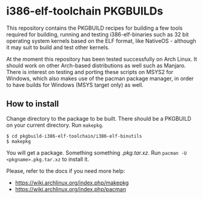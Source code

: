 # i386-elf-toolchain PKGBUILDs

This repository contains the PKGBUILD recipes for building a few tools required
for building, running and testing i386-elf-binaries such as 32 bit operating
system kernels based on the ELF format, like NativeOS - although it may suit to
build and test other kernels.

At the moment this repository has been tested successfully on Arch Linux. It
should work on other Arch-based distributions as well such as Manjaro. There
is interest on testing and porting these scripts on MSYS2 for Windows, which
also makes use of the pacman package manager, in order to have builds for
Windows (MSYS target only) as well.

## How to install

Change directory to the package to be built. There should be a PKGBUILD on
your current directory. Run `makepkg`.

    $ cd pkgbuild-i386-elf-toolchain/i386-elf-binutils
    $ makepkg

You will get a package. Something something _<pkgname>.pkg.tar.xz_. Run
`pacman -U <pkgname>.pkg.tar.xz` to install it.

Please, refer to the docs if you need more help:

* https://wiki.archlinux.org/index.php/makepkg
* https://wiki.archlinux.org/index.php/pacman
